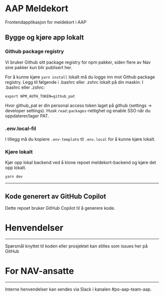 # AAP Meldekort

Frontendapplikasjon for meldekort i AAP

## Bygge og kjøre app lokalt

### Github package registry

Vi bruker Github sitt package registry for npm pakker, siden flere av Nav sine pakker kun blir publisert her.

For å kunne kjøre `yarn install` lokalt må du logge inn mot Github package registry. Legg til følgende i .bashrc eller .zshrc lokalt på din maskin:
I .bashrc eller .zshrc:

`export NPM_AUTH_TOKEN=github_pat`

Hvor github_pat er din personal access token laget på github (settings -> developer settings). Husk `read:packages`-rettighet og enable SSO når du oppdaterer/lager PAT.

### .env.local-fil

I tillegg må du kopiere `.env-template` til `.env.local` for å kunne kjøre lokalt.

### Kjøre lokalt

Kjør opp lokal backend ved å klone repoet meldekort-backend og kjøre det opp lokalt. 

```
yarn dev
```

---

## Kode generert av GitHub Copilot

Dette repoet bruker GitHub Copilot til å generere kode.

# Henvendelser

---

Spørsmål knyttet til koden eller prosjektet kan stilles som issues her på GitHub

# For NAV-ansatte

---

Interne henvendelser kan sendes via Slack i kanalen #po-aap-team-aap.
